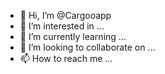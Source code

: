 - 👋 Hi, I’m @Cargooapp
- 👀 I’m interested in ...
- 🌱 I’m currently learning ...
- 💞️ I’m looking to collaborate on ...
- 📫 How to reach me ...

<!---
Cargooapp/Cargooapp is a ✨ special ✨ repository because its `README.md` (this file) appears on your GitHub profile.
You can click the Preview link to take a look at your changes.
--->
